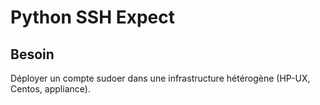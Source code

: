 # Python SSH Expect 

## Besoin 

Déployer un compte sudoer dans une infrastructure hétérogène (HP-UX, Centos, appliance). 


